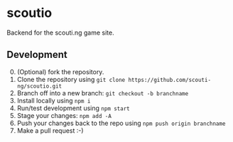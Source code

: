 # scoutio
Backend for the scouti.ng game site.

## Development
0. (Optional) fork the repository.
1. Clone the repository using `git clone https://github.com/scouti-ng/scoutio.git`
2. Branch off into a new branch: `git checkout -b branchname`
3. Install locally using `npm i`
4. Run/test development using `npm start`
5. Stage your changes: `npm add -A`
6. Push your changes back to the repo using `npm push origin branchname`
7. Make a pull request :-)